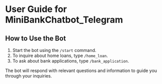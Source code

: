 # User Guide for MiniBankChatbot_Telegram

## How to Use the Bot

1. Start the bot using the `/start` command.
2. To inquire about home loans, type `/home_loan`.
3. To ask about bank applications, type `/bank_application`.

The bot will respond with relevant questions and information to guide you through your inquiries.
